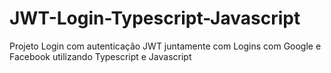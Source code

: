 # JWT-Login-Typescript-Javascript
Projeto Login com autenticação JWT juntamente com Logins com Google e Facebook utilizando Typescript e Javascript
